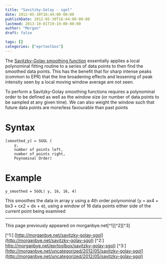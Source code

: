 ```yaml
---
title: "Savitzky-Golay - sgol"
date: 2012-05-30T16:44:00-00:00
publishDate: 2012-05-30T16:44:00-00:00
lastmod: 2013-10-01T19:19:00-00:00
author: "Morgan"
draft: false

tags: []
categories: ["eprtoolbox"]
---
```


The [Savitzky-Golay smoothing function](http://dx.doi.org/10.1021%2Fac60214a047) essentially applies a local polynominal fitting routine to a series of data points to then find the smoothed data points. This has the benefit that for sharp intense peaks (common to EPR) that the line broadening effects and lessening of peak intensity seen by a local moving window average are not seen.

To perform a Savitzky-Golay smoothing functions requires a polynominal order to be defined as well as the window size (or number of data points to be sampled at any given time). We can also weight the window such that future data points are more/less favourable than past points

# Syntax
```
[smoothed_y] = SGOL (
    y,
    number of points left,
    number of points right,
    Poynominal Order)
```

# Example
```
y_smoothed = SGOL( y, 16, 16, 4)
```
This smoothes the data in array y using a 4th order polynominal (y = ax4 + bx3 + cx2 + dx + e), using a window of 16 data points either side of the current point being examined



----
This page previously appeared on morganbye.net[^1][^2][^3]

[^1:] [http://morganbye.net/savitzky-golay-sgol](http://morganbye.net/savitzky-golay-sgol)
[^2:] [http://morganbye.net/eprtoolbox/savitzky-golay-sgol)](http://morganbye.net/eprtoolbox/savitzky-golay-sgol)
[^3:] [http://morganbye.net/uncategorized/2012/05/savitzky-golay-sgol](http://morganbye.net/uncategorized/2012/05/savitzky-golay-sgol)
